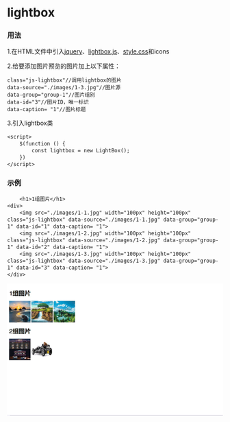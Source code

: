 # lightbox

### 用法

1.在HTML文件中引入[jquery](https://code.jquery.com/jquery-3.2.1.min.js)、[lightbox.js](public/js/lightbox.js)、[style.css](public/css/style.css)和icons

2.给要添加图片预览的图片加上以下属性：

    class="js-lightbox"//调用lightbox的图片
    data-source="./images/1-3.jpg"//图片源
    data-group="group-1"//图片组别
    data-id="3"//图片ID，唯一标识
    data-caption= "1"//图片标题

3.引入lightbox类

    <script>
        $(function () {
            const lightbox = new LightBox();
        })
    </script>

### 示例

        <h1>1组图片</h1>
    <div>
        <img src="./images/1-1.jpg" width="100px" height="100px" class="js-lightbox" data-source="./images/1-1.jpg" data-group="group-1" data-id="1" data-caption= "1">
        <img src="./images/1-2.jpg" width="100px" height="100px" class="js-lightbox" data-source="./images/1-2.jpg" data-group="group-1" data-id="2" data-caption= "1">
        <img src="./images/1-3.jpg" width="100px" height="100px" class="js-lightbox" data-source="./images/1-3.jpg" data-group="group-1" data-id="3" data-caption= "1">
    </div>

![演示](./演示.gif)


